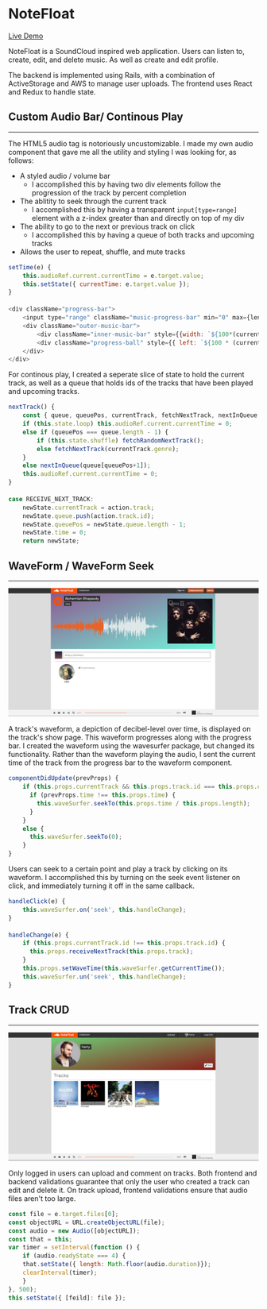 # NoteFloat 

[Live Demo][heroku]

[heroku]: https://notefloat.herokuapp.com/#/

NoteFloat is a SoundCloud inspired web application. Users can listen to, create, edit, and delete music. As well 
as create and edit profile.

The backend is implemented using Rails, with a combination of ActiveStorage and AWS to manage user uploads.
The frontend uses React and Redux to handle state.

## Custom Audio Bar/ Continous Play 
------

The HTML5 audio tag is notoriously uncustomizable. I made my own audio component that gave me all the utility and styling I was
looking for, as follows: 

* A styled audio / volume bar
    * I accomplished this by having two div elements follow the progression of the track by percent completion
* The ablitity to seek through the current track
    * I accomplished this by having a transparent `input[type=range]` element with a z-index greater than and directly on top of my div
* The ability to go to the next or previous track on click
    * I accomplished this by having a queue of both tracks and upcoming tracks
* Allows the user to repeat, shuffle, and mute tracks

```javascript
setTime(e) {
    this.audioRef.current.currentTime = e.target.value;
    this.setState({ currentTime: e.target.value });
}

<div className="progress-bar">
    <input type="range" className="music-progress-bar" min="0" max={length} step="0.25" onChange={this.setTime}/>
    <div className="outer-music-bar">
        <div className="inner-music-bar" style={{width: `${100*(currentTime/length) || 1}%`}}></div>
        <div className="progress-ball" style={{ left: `${100 * (currentTime / length) || 1}%` }}></div>
    </div>
</div>
```

For continous play, I created a seperate slice of state to hold the current track, as well as a queue 
that holds ids of the tracks that have been played and upcoming tracks.

```javascript
nextTrack() {
    const { queue, queuePos, currentTrack, fetchNextTrack, nextInQueue, fetchRandomNextTrack } = this.props;
    if (this.state.loop) this.audioRef.current.currentTime = 0;
    else if (queuePos === queue.length - 1) {
        if (this.state.shuffle) fetchRandomNextTrack();
        else fetchNextTrack(currentTrack.genre);
    }
    else nextInQueue(queue[queuePos+1]);
    this.audioRef.current.currentTime = 0;
}

case RECEIVE_NEXT_TRACK:
    newState.currentTrack = action.track;
    newState.queue.push(action.track.id);
    newState.queuePos = newState.queue.length - 1;
    newState.time = 0;
    return newState;
```

## WaveForm / WaveForm Seek
------

![Track Show](app/assets/images/waveform.png)

A track's waveform, a depiction of decibel-level over time, is displayed on the track's show page. This waveform progresses along with the progress bar. 
I created the waveform using the wavesurfer package, but changed its functionality. Rather than the waveform playing the audio, I sent the current
time of the track from the progress bar to the waveform component.

```javascript
componentDidUpdate(prevProps) {
    if (this.props.currentTrack && this.props.track.id === this.props.currentTrack.id) {
      if (prevProps.time !== this.props.time) {
        this.waveSurfer.seekTo(this.props.time / this.props.length);
      }
    }
    else {
      this.waveSurfer.seekTo(0);
    }
}
```

Users can seek to a certain point and play a track by clicking on its waveform. I accomplished this by turning on 
the seek event listener on click, and immediately turning it off in the same callback.

```javascript
handleClick(e) {
    this.waveSurfer.on('seek', this.handleChange);
}
  
handleChange(e) {
    if (this.props.currentTrack.id !== this.props.track.id) {
      this.props.receiveNextTrack(this.props.track);
    }
    this.props.setWaveTime(this.waveSurfer.getCurrentTime());
    this.waveSurfer.un('seek', this.handleChange);
}
```

## Track CRUD
------

![User Show](app/assets/images/users_show.png)

Only logged in users can upload and comment on tracks. Both frontend and backend validations guarantee that only the user who created a track can edit and delete it. 
On track upload, frontend validations ensure that audio files aren't too large.

```javascript
const file = e.target.files[0];
const objectURL = URL.createObjectURL(file);
const audio = new Audio([objectURL]); 
const that = this;
var timer = setInterval(function () {
    if (audio.readyState === 4) {
    that.setState({ length: Math.floor(audio.duration)});
    clearInterval(timer);
    }
}, 500);
this.setState({ [feild]: file });
```